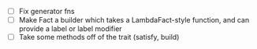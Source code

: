 
- [ ] Fix generator fns
- [ ] Make Fact a builder which takes a LambdaFact-style function, and can provide a label or label modifier
- [ ] Take some methods off of the trait (satisfy, build)